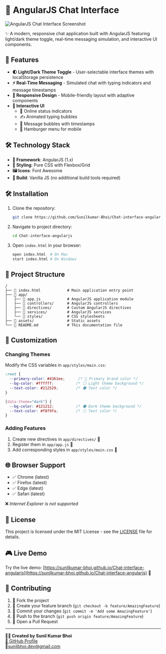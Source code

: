 # 💬 AngularJS Chat Interface 

![AngularJS Chat Interface Screenshot](./screenshot.png)

✨ A modern, responsive chat application built with AngularJS featuring light/dark theme toggle, real-time messaging simulation, and interactive UI components.

## 🚀 Features

- **🌓 Light/Dark Theme Toggle** - User-selectable interface themes with localStorage persistence
- **⚡ Real-Time Messaging** - Simulated chat with typing indicators and message timestamps
- **📱 Responsive Design** - Mobile-friendly layout with adaptive components
- **🎨 Interactive UI** 
  - 💚 Online status indicators
  - ✍️ Animated typing bubbles
  - 💬 Message bubbles with timestamps
  - 🍔 Hamburger menu for mobile

## 🛠 Technology Stack

- **🧩 Framework**: AngularJS (1.x)
- **🎨 Styling**: Pure CSS with Flexbox/Grid
- **🖼 Icons**: Font Awesome
- **🔨 Build**: Vanilla JS (no additional build tools required)

## 🛠 Installation

1. Clone the repository:
   ```bash
   git clone https://github.com/Sunilkumar-Bhoi/Chat-interface-angularjs.git
   ```

2. Navigate to project directory:
   ```bash
   cd Chat-interface-angularjs
   ```

3. Open `index.html` in your browser:
   ```bash
   open index.html  # On Mac
   start index.html # On Windows
   ```

## 📂 Project Structure

```
/
├── 📄 index.html            # Main application entry point
├── 📁 app/
│   ├── 📄 app.js            # AngularJS application module
│   ├── 📁 controllers/      # AngularJS controllers
│   ├── 📁 directives/       # Custom AngularJS directives
│   ├── 📁 services/         # AngularJS services
│   └── 📁 styles/           # CSS stylesheets
├── 📁 assets/               # Static assets
└── 📄 README.md             # This documentation file
```

## 🎨 Customization

### Changing Themes
Modify the CSS variables in `app/styles/main.css`:
```css
:root {
  --primary-color: #4361ee;      /* 🔵 Primary brand color */
  --bg-color: #ffffff;          /* ⚪ Light theme background */
  --text-color: #212529;        /* ⚫ Text color */
}

[data-theme="dark"] {
  --bg-color: #121212;          /* ⚫ Dark theme background */
  --text-color: #f8f9fa;        /* ⚪ Text color */
}
```

### Adding Features
1. Create new directives in `app/directives/` 📂
2. Register them in `app/app.js` 📝
3. Add corresponding styles in `app/styles/main.css` 🎨

## 🌐 Browser Support

- ✅ Chrome (latest)
- ✅ Firefox (latest)
- ✅ Edge (latest)
- ✅ Safari (latest)

❌ *Internet Explorer is not supported*

## 📜 License

This project is licensed under the MIT License - see the [LICENSE](LICENSE) file for details.

## 🎮 Live Demo

Try the live demo: [https://sunilkumar-bhoi.github.io/Chat-interface-angularjs](https://sunilkumar-bhoi.github.io/Chat-interface-angularjs) 🔗

## 🤝 Contributing

1. 🍴 Fork the project
2. 🌿 Create your feature branch (`git checkout -b feature/AmazingFeature`)
3. 💾 Commit your changes (`git commit -m 'Add some AmazingFeature'`)
4. 🚀 Push to the branch (`git push origin feature/AmazingFeature`)
5. 🔄 Open a Pull Request

---

**👨‍💻 Created by Sunil Kumar Bhoi**  
[🔗 GitHub Profile](https://github.com/Sunilkumar-Bhoi)  
💌sunilbhoi.dev@gmail.com